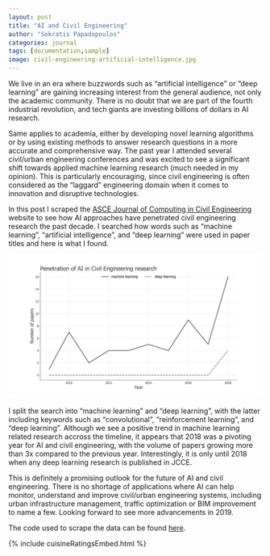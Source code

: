 ```yaml
---
layout: post
title: "AI and Civil Engineering"
author: "Sokratis Papadopoulos"
categories: journal
tags: [documentation,sample]
image: civil-engineering-artificial-intelligence.jpg
---
```


We live in an era where buzzwords such as “artificial intelligence” or “deep learning” are gaining increasing interest from the general 
audience, not only the academic community. There is no doubt that we are part of the fourth industrial revolution, and tech giants are 
investing billions of dollars in AI research.  

Same applies to academia, either by developing novel learning algorithms or by using existing methods to answer research questions in a
more accurate and comprehensive way. The past year I attended several civil/urban engineering conferences and was excited to see a 
significant shift towards applied machine learning research (much needed in my opinion). This is particularly encouraging, since civil engineering is often considered as the “laggard” engineering domain when it comes to innovation and disruptive technologies. 

In this post I scraped the [ASCE Journal of Computing in Civil Engineering](https://ascelibrary.org/journal/jccee5) website to see how AI approaches have penetrated civil engineering research the past decade. I searched how words such as “machine learning”, “artificial intelligence”, and “deep learning” were used in paper titles and here is what I found.

![](/assets/img/aiPenetration.png)

I split the search into “machine learning” and “deep learning”, with the latter including keywords such as “convolutional”, 
“reinforcement learning”, and “deep learning”. Although we see a positive trend in machine learning related research accross the timeline, it appears that 2018 was a pivoting year for AI and civil engineering, with the volume of papers growing more than 3x compared to the previous year. Interestingly, it is only until 2018 when any deep learning research is published in JCCE. 

This is definitely a promising outlook for the future of AI and civil engineering. There is no shortage of applications where AI can help 
monitor, understand and improve civil/urban engineering systems, including urban infrastructure management, traffic optimization or BIM 
improvement to name a few. Looking forward to see more advancements in 2019.

The code used to scrape the data can be found [here](https://github.com/spapadopoulos/AI-in-civil-engineering).



{% include cuisineRatingsEmbed.html %}

